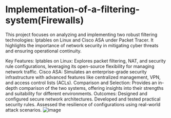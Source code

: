 # Implementation-of-a-filtering-system(Firewalls)
This project focuses on analyzing and implementing two robust filtering technologies: Iptables on Linux and Cisco ASA under Packet Tracer. It highlights the importance of network security in mitigating cyber threats and ensuring operational continuity.

Key Features:
Iptables on Linux: Explores packet filtering, NAT, and security rule configurations, leveraging its open-source flexibility for managing network traffic.
Cisco ASA: Simulates an enterprise-grade security infrastructure with advanced features like centralized management, VPN, and access control lists (ACLs).
Comparison and Selection: Provides an in-depth comparison of the two systems, offering insights into their strengths and suitability for different environments.
Outcomes:
Designed and configured secure network architectures.
Developed and tested practical security rules.
Assessed the resilience of configurations using real-world attack scenarios.
![image](https://github.com/user-attachments/assets/66cc4cd0-a8d1-4ed3-bfa9-6b7298b3e1cc)
